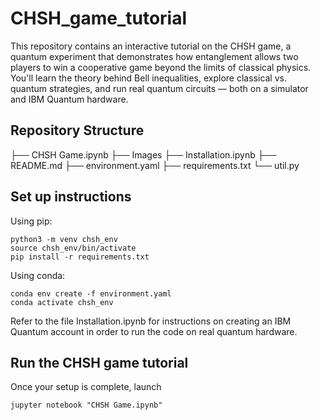# CHSH_game_tutorial

This repository contains an interactive tutorial on the CHSH game, a quantum experiment that demonstrates how entanglement allows two players to win a cooperative game beyond the limits of classical physics. You'll learn the theory behind Bell inequalities, explore classical vs. quantum strategies, and run real quantum circuits — both on a simulator and IBM Quantum hardware.

## Repository Structure
├── CHSH Game.ipynb
├── Images
├── Installation.ipynb
├── README.md
├── environment.yaml
├── requirements.txt
└── util.py

## Set up instructions
Using pip:
```
python3 -m venv chsh_env
source chsh_env/bin/activate
pip install -r requirements.txt
```

Using conda:
```
conda env create -f environment.yaml
conda activate chsh_env
```

Refer to the file Installation.ipynb for instructions on creating an IBM Quantum account in order to run the code on real quantum hardware.

## Run the CHSH game tutorial
Once your setup is complete, launch 
```
jupyter notebook "CHSH Game.ipynb"
```


